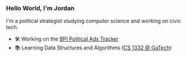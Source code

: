 ### Hello World, I'm Jordan
I'm a political strategist studying computer science and working on civic tech. 

- 🛠 Working on the [BPI Political Ads Tracker](https://politicaladstracker.com/)
- 📚 Learning Data Structures and Algorithms ([CS 1332 @ GaTech](https://gt-student-wiki.org/mediawiki/index.php/CS_1332))


<!--
**jordantannen/jordantannen** is a ✨ _special_ ✨ repository because its `README.md` (this file) appears on your GitHub profile.

Here are some ideas to get you started:

- 🔭 I’m currently working on ...
- 🌱 I’m currently learning ...
- 👯 I’m looking to collaborate on ...
- 🤔 I’m looking for help with ...
- 💬 Ask me about ...
- 📫 How to reach me: ...
- ⚡ Fun fact: ...
-->

